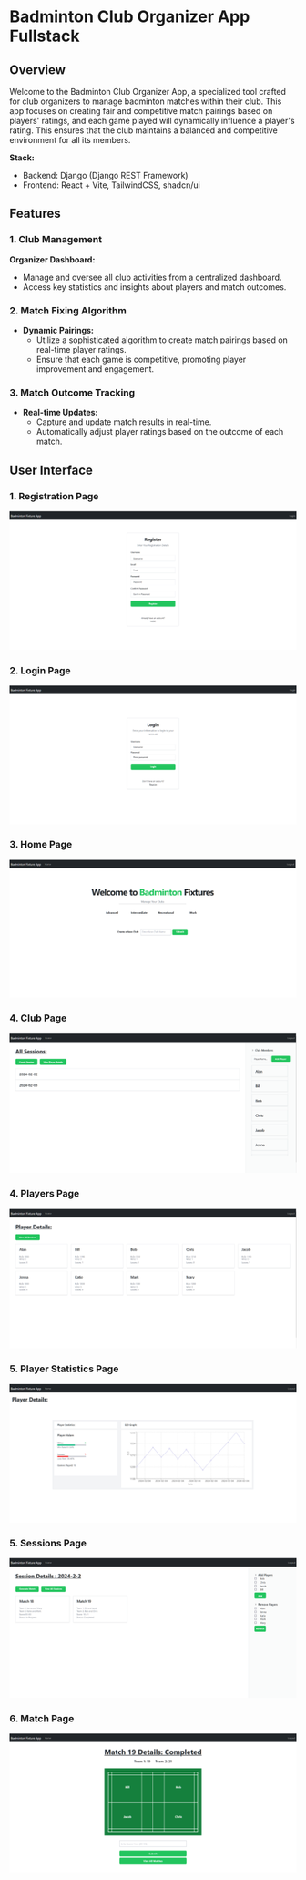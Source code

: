 # Badminton Club Organizer App Fullstack

## Overview

Welcome to the Badminton Club Organizer App, a specialized tool crafted for club organizers to manage badminton matches within their club. This app focuses on creating fair and competitive match pairings based on players' ratings, and each game played will dynamically influence a player's rating. This ensures that the club maintains a balanced and competitive environment for all its members.

**Stack:**

- Backend: Django (Django REST Framework)
- Frontend: React + Vite, TailwindCSS, shadcn/ui

## Features

### 1. Club Management

**Organizer Dashboard:**

- Manage and oversee all club activities from a centralized dashboard.
- Access key statistics and insights about players and match outcomes.

### 2. Match Fixing Algorithm

- **Dynamic Pairings:**
  - Utilize a sophisticated algorithm to create match pairings based on real-time player ratings.
  - Ensure that each game is competitive, promoting player improvement and engagement.

### 3. Match Outcome Tracking

- **Real-time Updates:**
  - Capture and update match results in real-time.
  - Automatically adjust player ratings based on the outcome of each match.

## User Interface

### 1. Registration Page

![Register Page](./images/Register.png)

### 2. Login Page

![Login Page](./images/login.png)

### 3. Home Page

![Home Page](./images/home.png)

### 4. Club Page

![Club Page](./images/Sessions.png)

### 4. Players Page

![Players Page](./images/players.png)

### 5. Player Statistics Page

![Player Page](./images/player.png)

### 5. Sessions Page

![Sessions Page](./images/matches.png)

### 6. Match Page

![Match Page](./images/match.png)
